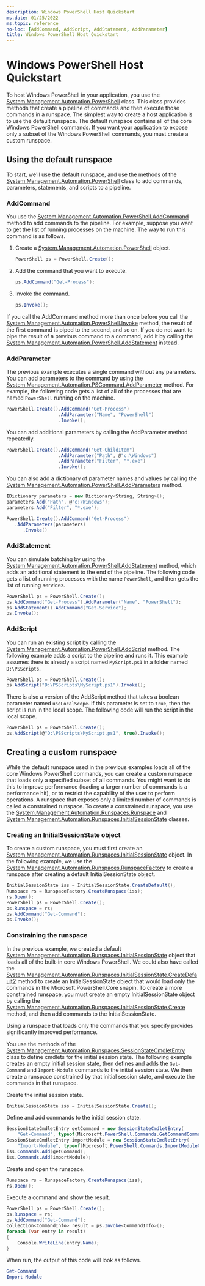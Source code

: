 ```yaml
---
description: Windows PowerShell Host Quickstart
ms.date: 01/25/2022
ms.topic: reference
no-loc: [AddCommand, AddScript, AddStatement, AddParameter]
title: Windows PowerShell Host Quickstart
---
```

# Windows PowerShell Host Quickstart

To host Windows PowerShell in your application, you use the
[System.Management.Automation.PowerShell](/dotnet/api/System.Management.Automation.PowerShell)
class. This class provides methods that create a pipeline of commands and then execute those
commands in a runspace. The simplest way to create a host application is to use the default
runspace. The default runspace contains all of the core Windows PowerShell commands. If you want
your application to expose only a subset of the Windows PowerShell commands, you must create a
custom runspace.

## Using the default runspace

To start, we'll use the default runspace, and use the methods of the
[System.Management.Automation.PowerShell](/dotnet/api/System.Management.Automation.PowerShell) class
to add commands, parameters, statements, and scripts to a pipeline.

### AddCommand

You use the
[System.Management.Automation.PowerShell.AddCommand](/dotnet/api/System.Management.Automation.PowerShell.AddCommand)
method to add commands to the pipeline. For example, suppose you want to get the list of running
processes on the machine. The way to run this command is as follows.

1. Create a
   [System.Management.Automation.PowerShell](/dotnet/api/System.Management.Automation.PowerShell)
   object.

   ```csharp
   PowerShell ps = PowerShell.Create();
   ```

1. Add the command that you want to execute.

   ```csharp
   ps.AddCommand("Get-Process");
   ```

1. Invoke the command.

   ```csharp
   ps.Invoke();
   ```

If you call the AddCommand method more than once before you call the
[System.Management.Automation.PowerShell.Invoke](/dotnet/api/System.Management.Automation.PowerShell.Invoke)
method, the result of the first command is piped to the second, and so on. If you do not want to
pipe the result of a previous command to a command, add it by calling the
[System.Management.Automation.PowerShell.AddStatement](/dotnet/api/System.Management.Automation.PowerShell.AddStatement)
instead.

### AddParameter

The previous example executes a single command without any parameters. You can add parameters to the
command by using the
[System.Management.Automation.PSCommand.AddParameter](/dotnet/api/System.Management.Automation.PSCommand.AddParameter)
method. For example, the following code gets a list of all of the processes that are named
`PowerShell` running on the machine.

```csharp
PowerShell.Create().AddCommand("Get-Process")
                   .AddParameter("Name", "PowerShell")
                   .Invoke();
```

You can add additional parameters by calling the AddParameter method repeatedly.

```csharp
PowerShell.Create().AddCommand("Get-ChildItem")
                   .AddParameter("Path", @"c:\Windows")
                   .AddParameter("Filter", "*.exe")
                   .Invoke();
```

You can also add a dictionary of parameter names and values by calling the
[System.Management.Automation.PowerShell.AddParameters](/dotnet/api/System.Management.Automation.PowerShell.AddParameters)
method.

```csharp
IDictionary parameters = new Dictionary<String, String>();
parameters.Add("Path", @"c:\Windows");
parameters.Add("Filter", "*.exe");

PowerShell.Create().AddCommand("Get-Process")
   .AddParameters(parameters)
      .Invoke()

```

### AddStatement

You can simulate batching by using the
[System.Management.Automation.PowerShell.AddStatement](/dotnet/api/System.Management.Automation.PowerShell.AddStatement)
method, which adds an additional statement to the end of the pipeline. The following code gets a
list of running processes with the name `PowerShell`, and then gets the list of running services.

```csharp
PowerShell ps = PowerShell.Create();
ps.AddCommand("Get-Process").AddParameter("Name", "PowerShell");
ps.AddStatement().AddCommand("Get-Service");
ps.Invoke();
```

### AddScript

You can run an existing script by calling the
[System.Management.Automation.PowerShell.AddScript](/dotnet/api/System.Management.Automation.PowerShell.AddScript)
method. The following example adds a script to the pipeline and runs it. This example assumes there
is already a script named `MyScript.ps1` in a folder named `D:\PSScripts`.

```csharp
PowerShell ps = PowerShell.Create();
ps.AddScript("D:\PSScripts\MyScript.ps1").Invoke();
```

There is also a version of the AddScript method that takes a boolean parameter named
`useLocalScope`. If this parameter is set to `true`, then the script is run in the local scope. The
following code will run the script in the local scope.

```csharp
PowerShell ps = PowerShell.Create();
ps.AddScript(@"D:\PSScripts\MyScript.ps1", true).Invoke();
```

## Creating a custom runspace

While the default runspace used in the previous examples loads all of the core Windows PowerShell
commands, you can create a custom runspace that loads only a specified subset of all commands. You
might want to do this to improve performance (loading a larger number of commands is a performance
hit), or to restrict the capability of the user to perform operations. A runspace that exposes only
a limited number of commands is called a constrained runspace. To create a constrained runspace, you
use the
[System.Management.Automation.Runspaces.Runspace](/dotnet/api/System.Management.Automation.Runspaces.Runspace)
and
[System.Management.Automation.Runspaces.InitialSessionState](/dotnet/api/System.Management.Automation.Runspaces.InitialSessionState)
classes.

### Creating an InitialSessionState object

To create a custom runspace, you must first create an
[System.Management.Automation.Runspaces.InitialSessionState](/dotnet/api/System.Management.Automation.Runspaces.InitialSessionState)
object. In the following example, we use the
[System.Management.Automation.Runspaces.RunspaceFactory](/dotnet/api/System.Management.Automation.Runspaces.RunspaceFactory)
to create a runspace after creating a default InitialSessionState object.

```csharp
InitialSessionState iss = InitialSessionState.CreateDefault();
Runspace rs = RunspaceFactory.CreateRunspace(iss);
rs.Open();
PowerShell ps = PowerShell.Create();
ps.Runspace = rs;
ps.AddCommand("Get-Command");
ps.Invoke();
```

### Constraining the runspace

In the previous example, we created a default
[System.Management.Automation.Runspaces.InitialSessionState](/dotnet/api/System.Management.Automation.Runspaces.InitialSessionState)
object that loads all of the built-in core Windows PowerShell. We could also have called the
[System.Management.Automation.Runspaces.InitialSessionState.CreateDefault2](/dotnet/api/System.Management.Automation.Runspaces.InitialSessionState.CreateDefault2)
method to create an InitialSessionState object that would load only the commands in the
Microsoft.PowerShell.Core snapin. To create a more constrained runspace, you must create an empty
InitialSessionState object by calling the
[System.Management.Automation.Runspaces.InitialSessionState.Create](/dotnet/api/System.Management.Automation.Runspaces.InitialSessionState.Create)
method, and then add commands to the InitialSessionState.

Using a runspace that loads only the commands that you specify provides significantly improved
performance.

You use the methods of the
[System.Management.Automation.Runspaces.SessionStateCmdletEntry](/dotnet/api/System.Management.Automation.Runspaces.SessionStateCmdletEntry)
class to define cmdlets for the initial session state. The following example creates an empty
initial session state, then defines and adds the `Get-Command` and `Import-Module` commands to the
initial session state. We then create a runspace constrained by that initial session state, and
execute the commands in that runspace.

Create the initial session state.

```csharp
InitialSessionState iss = InitialSessionState.Create();
```

Define and add commands to the initial session state.

```csharp
SessionStateCmdletEntry getCommand = new SessionStateCmdletEntry(
    "Get-Command", typeof(Microsoft.PowerShell.Commands.GetCommandCommand), "");
SessionStateCmdletEntry importModule = new SessionStateCmdletEntry(
    "Import-Module", typeof(Microsoft.PowerShell.Commands.ImportModuleCommand), "");
iss.Commands.Add(getCommand);
iss.Commands.Add(importModule);
```

Create and open the runspace.

```csharp
Runspace rs = RunspaceFactory.CreateRunspace(iss);
rs.Open();
```

Execute a command and show the result.

```csharp
PowerShell ps = PowerShell.Create();
ps.Runspace = rs;
ps.AddCommand("Get-Command");
Collection<CommandInfo> result = ps.Invoke<CommandInfo>();
foreach (var entry in result)
{
    Console.WriteLine(entry.Name);
}
```

When run, the output of this code will look as follows.

```powershell
Get-Command
Import-Module
```
